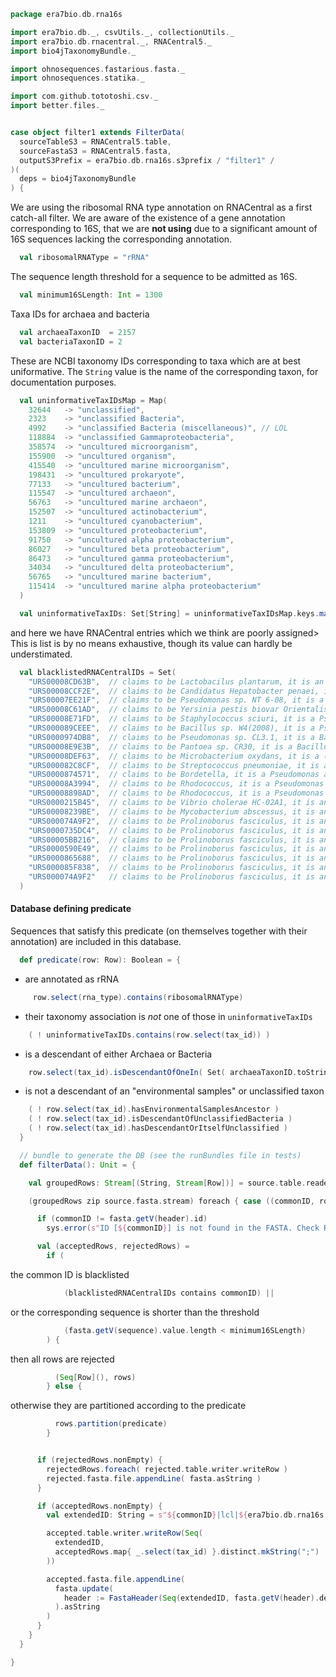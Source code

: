 
```scala
package era7bio.db.rna16s

import era7bio.db._, csvUtils._, collectionUtils._
import era7bio.db.rnacentral._, RNACentral5._
import bio4jTaxonomyBundle._

import ohnosequences.fastarious.fasta._
import ohnosequences.statika._

import com.github.tototoshi.csv._
import better.files._


case object filter1 extends FilterData(
  sourceTableS3 = RNACentral5.table,
  sourceFastaS3 = RNACentral5.fasta,
  outputS3Prefix = era7bio.db.rna16s.s3prefix / "filter1" /
)(
  deps = bio4jTaxonomyBundle
) {
```

We are using the ribosomal RNA type annotation on RNACentral as a first catch-all filter. We are aware of the existence of a gene annotation corresponding to 16S, that we are **not using** due to a significant amount of 16S sequences lacking the corresponding annotation.

```scala
  val ribosomalRNAType = "rRNA"
```

The sequence length threshold for a sequence to be admitted as 16S.

```scala
  val minimum16SLength: Int = 1300
```

Taxa IDs for archaea and bacteria

```scala
  val archaeaTaxonID  = 2157
  val bacteriaTaxonID = 2
```

These are NCBI taxonomy IDs corresponding to taxa which are at best uniformative. The `String` value is the name of the corresponding taxon, for documentation purposes.

```scala
  val uninformativeTaxIDsMap = Map(
    32644   -> "unclassified",
    2323    -> "unclassified Bacteria",
    4992    -> "unclassified Bacteria (miscellaneous)", // LOL
    118884  -> "unclassified Gammaproteobacteria",
    358574  -> "uncultured microorganism",
    155900  -> "uncultured organism",
    415540  -> "uncultured marine microorganism",
    198431  -> "uncultured prokaryote",
    77133   -> "uncultured bacterium",
    115547  -> "uncultured archaeon",
    56763   -> "uncultured marine archaeon",
    152507  -> "uncultured actinobacterium",
    1211    -> "uncultured cyanobacterium",
    153809  -> "uncultured proteobacterium",
    91750   -> "uncultured alpha proteobacterium",
    86027   -> "uncultured beta proteobacterium",
    86473   -> "uncultured gamma proteobacterium",
    34034   -> "uncultured delta proteobacterium",
    56765   -> "uncultured marine bacterium",
    115414  -> "uncultured marine alpha proteobacterium"
  )

  val uninformativeTaxIDs: Set[String] = uninformativeTaxIDsMap.keys.map(_.toString).toSet
```

and here we have RNACentral entries which we think are poorly assigned> This is list is by no means exhaustive, though its value can hardly be understimated.

```scala
  val blacklistedRNACentralIDs = Set(
    "URS00008CD63B",  // claims to be Lactobacilus plantarum, it is an Enterococcus
    "URS00008CCF2E",  // claims to be Candidatus Hepatobacter penaei, it is a Pseudomonas
    "URS00007EE21F",  // claims to be Pseudomonas sp. NT 6-08, it is a Staph aureus
    "URS00008C61AD",  // claims to be Yersinia pestis biovar Orientalis str. AS200901509, it is a Staph aureus
    "URS00008E71FD",  // claims to be Staphylococcus sciuri, it is a Pseudomonas
    "URS000089CEEE",  // claims to be Bacillus sp. W4(2008), it is a Pseudomonas
    "URS0000974DB8",  // claims to be Pseudomonas sp. CL3.1, it is a Bacillus
    "URS00008E9E3B",  // claims to be Pantoea sp. CR30, it is a Bacillus
    "URS00008DEF63",  // claims to be Microbacterium oxydans, it is a (fragment of) Bacillus
    "URS000082C8CF",  // claims to be Streptococcus pneumoniae, it is a Bacillus plus some chimeric sequence
    "URS0000874571",  // claims to be Bordetella, it is a Pseudomonas aeruginosa
    "URS00008A3994",  // claims to be Rhodococcus, it is a Pseudomonas aeruginosa
    "URS00008898AD",  // claims to be Rhodococcus, it is a Pseudomonas aeruginosa
    "URS0000215B45",  // claims to be Vibrio cholerae HC-02A1, it is an Enterococcus faecalis
    "URS00008239BE",  // claims to be Mycobacterium abscessus, it is an Acinetobacter
    "URS000074A9F2",  // claims to be Prolinoborus fasciculus, it is an Acinetobacter
    "URS0000735DC4",  // claims to be Prolinoborus fasciculus, it is an Acinetobacter
    "URS00005BB216",  // claims to be Prolinoborus fasciculus, it is an Acinetobacter
    "URS0000590E49",  // claims to be Prolinoborus fasciculus, it is an Acinetobacter
    "URS0000865688",  // claims to be Prolinoborus fasciculus, it is an Acinetobacter
    "URS000085F838",  // claims to be Prolinoborus fasciculus, it is an Acinetobacter
    "URS000074A9F2"   // claims to be Prolinoborus fasciculus, it is an Acinetobacter
  )
```


#### Database defining predicate

Sequences that satisfy this predicate (on themselves together with their annotation) are included in this database.


```scala
  def predicate(row: Row): Boolean = {
```

- are annotated as rRNA

```scala
     row.select(rna_type).contains(ribosomalRNAType)                                                    &&
```

- their taxonomy association is *not* one of those in `uninformativeTaxIDs`

```scala
    ( ! uninformativeTaxIDs.contains(row.select(tax_id)) )                                              &&
```

- is a descendant of either Archaea or Bacteria

```scala
    row.select(tax_id).isDescendantOfOneIn( Set( archaeaTaxonID.toString, bacteriaTaxonID.toString ) )  &&
```

- is not a descendant of an "environmental samples" or unclassified taxon

```scala
    ( ! row.select(tax_id).hasEnvironmentalSamplesAncestor )                                            &&
    ( ! row.select(tax_id).isDescendantOfUnclassifiedBacteria )                                         &&
    ( ! row.select(tax_id).hasDescendantOrItselfUnclassified )
  }

  // bundle to generate the DB (see the runBundles file in tests)
  def filterData(): Unit = {

    val groupedRows: Stream[(String, Stream[Row])] = source.table.reader.iterator.toStream.group{ _.select(id) }

    (groupedRows zip source.fasta.stream) foreach { case ((commonID, rows), fasta) =>

      if (commonID != fasta.getV(header).id)
        sys.error(s"ID [${commonID}] is not found in the FASTA. Check RNACentral filtering.")

      val (acceptedRows, rejectedRows) =
        if (
```

the common ID is blacklisted

```scala
            (blacklistedRNACentralIDs contains commonID) ||
```

or the corresponding sequence is shorter than the threshold

```scala
            (fasta.getV(sequence).value.length < minimum16SLength)
        ) {
```

then all rows are rejected

```scala
          (Seq[Row](), rows)
        } else {
```

otherwise they are partitioned according to the predicate

```scala
          rows.partition(predicate)
        }


      if (rejectedRows.nonEmpty) {
        rejectedRows.foreach( rejected.table.writer.writeRow )
        rejected.fasta.file.appendLine( fasta.asString )
      }

      if (acceptedRows.nonEmpty) {
        val extendedID: String = s"${commonID}|lcl|${era7bio.db.rna16s.dbName}"

        accepted.table.writer.writeRow(Seq(
          extendedID,
          acceptedRows.map{ _.select(tax_id) }.distinct.mkString(";")
        ))

        accepted.fasta.file.appendLine(
          fasta.update(
            header := FastaHeader(Seq(extendedID, fasta.getV(header).description).mkString(" ") )
          ).asString
        )
      }
    }
  }

}

```




[main/scala/bio4jTaxonomy.scala]: bio4jTaxonomy.scala.md
[main/scala/compats.scala]: compats.scala.md
[main/scala/filter1.scala]: filter1.scala.md
[main/scala/filter2.scala]: filter2.scala.md
[main/scala/generateBlastDB.scala]: generateBlastDB.scala.md
[main/scala/package.scala]: package.scala.md
[main/scala/release.scala]: release.scala.md
[test/scala/runBundles.scala]: ../../test/scala/runBundles.scala.md